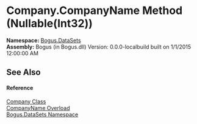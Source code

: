 # Company.CompanyName Method (Nullable(Int32))
 

**Namespace:**&nbsp;<a href="N_Bogus_DataSets">Bogus.DataSets</a><br />**Assembly:**&nbsp;Bogus (in Bogus.dll) Version: 0.0.0-localbuild built on 1/1/2015 12:00:00 AM

## See Also


#### Reference
<a href="T_Bogus_DataSets_Company">Company Class</a><br /><a href="Overload_Bogus_DataSets_Company_CompanyName">CompanyName Overload</a><br /><a href="N_Bogus_DataSets">Bogus.DataSets Namespace</a><br />